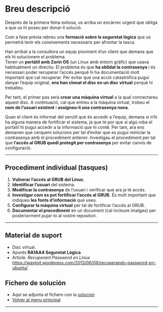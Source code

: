 # Breu descripció

Després de la primera feina exitosa, us arriba un encàrrec urgent que obliga a que us hi poseu per donar-li solució.

Com a fase prèvia rebreu una **formació sobre la seguretat lògica** que us permetrà tenir els coneixements necessaris per afrontar la tasca.

Han arribat a la consultora un equip provinent d’un client que demana que els hi solucionem el problema.  
Tenen un **portàtil amb Zorin OS** (un Linux amb entorn gràfic) que usava habitualment un directiu. El problema és que **ha oblidat la contrasenya** i és necessari poder recuperar l’accés perquè hi ha documentació molt important que cal recuperar. Per evitar que una acció catastròfica pugui danyar l’equip original, **ens han clonat el disc en un disc virtual** perquè hi treballeu.

Per tant, el primer pas serà **crear una màquina virtual** a la qual connectareu aquest disc. A continuació, cal que entreu a la màquina virtual, trobeu el **nom de l’usuari existent** i **assigneu-li una contrasenya nova**.

Quan el client és informat del senzill que és accedir a l’equip, demana si n’hi ha alguna manera de fortificar el sistema, ja que té por que si algú roba el portàtil hi pugui accedir a la informació que hi conté. Per tant, ara ens demanen que cerquem solucions per tal d’evitar que es pugui reiniciar la contrasenya amb el procediment anterior. Investigau el procediment per tal que **l’accés al GRUB quedi protegit per contrasenya** per evitar canvis de configuració.

---

## Procediment individual (tasques)

1. **Vulnerar l’accés al GRUB del Linux.**
2. **Identificar l’usuari** del sistema.
3. **Modificar la contrasenya** de l’usuari i verificar que ara ja té accés.
4. **Investigar com es pot fortificar l’accés al GRUB.** És molt important que indiqueu **les fonts d’informació** que useu.
5. **Configurar la màquina virtual** per tal de fortificar l’accés al GRUB.
6. **Documentar el procediment** en un document (cal incloure imatges) per posteriorment pujar-lo al vostre repositori.

---

## Material de suport

- Disc virtual.  
- Apunts **RA1AA4 Seguretat Lògica**  
- Article: *Recuperant Password en Linux*  
  https://waytoit.wordpress.com/2013/06/06/recuperando-password-en-ubuntu/

## Fichero de solución
- Aqui se adjunta el fichero con la [solucion](/solucion.md)
- [Volver al menu principal](/README.md)
---

